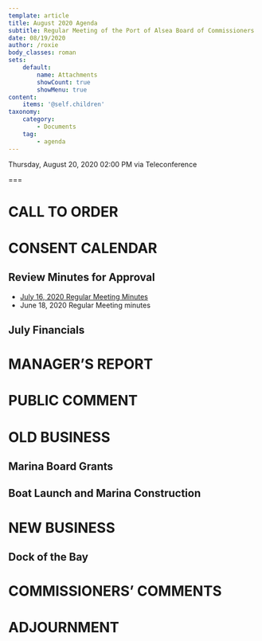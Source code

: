 ```yaml
---
template: article
title: August 2020 Agenda
subtitle: Regular Meeting of the Port of Alsea Board of Commissioners
date: 08/19/2020
author: /roxie
body_classes: roman
sets:
    default:
        name: Attachments
        showCount: true
        showMenu: true
content:
    items: '@self.children'
taxonomy:
    category: 
        - Documents
    tag: 
        - agenda
---
```


Thursday, August 20, 2020 02:00 PM via Teleconference

===


# CALL TO ORDER

# CONSENT CALENDAR

## Review Minutes for Approval 

- [July 16, 2020 Regular Meeting Minutes](/calendar/2020-07-16-board-of-commissioners/july-2020-minutes)
- June 18, 2020 Regular Meeting minutes

## July Financials

# MANAGER’S REPORT

# PUBLIC COMMENT

# OLD BUSINESS

## Marina Board Grants

## Boat Launch and Marina Construction

# NEW BUSINESS

## Dock of the Bay

# COMMISSIONERS’ COMMENTS

# ADJOURNMENT



